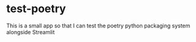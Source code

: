 # test-poetry

This is a small app so that I can test the poetry python packaging system alongside Streamlit
